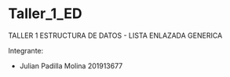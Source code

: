 # Taller_1_ED

TALLER 1 ESTRUCTURA DE DATOS - LISTA ENLAZADA GENERICA

Integrante:
- Julian Padilla Molina 201913677
